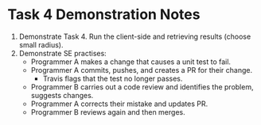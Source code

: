 # Task 4 Demonstration Notes

1. Demonstrate Task 4. Run the client-side and retrieving results (choose small radius).
2. Demonstrate SE practises:
    - Programmer A makes a change that causes a unit test to fail.
    - Programmer A commits, pushes, and creates a PR for their change.
        - Travis flags that the test no longer passes.
    - Programmer B carries out a code review and identifies the problem, suggests changes.
    - Programmer A corrects their mistake and updates PR.
    - Programmer B reviews again and then merges.
